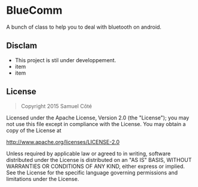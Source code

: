 # BlueComm
A bunch of class to help you to deal with bluetooth on android.

## Disclam
- This project is stil under developpement. 
- item
- item

## License
> Copyright 2015 Samuel Côté

Licensed under the Apache License, Version 2.0 (the "License");
you may not use this file except in compliance with the License.
You may obtain a copy of the License at

   http://www.apache.org/licenses/LICENSE-2.0

Unless required by applicable law or agreed to in writing, software
distributed under the License is distributed on an "AS IS" BASIS,
WITHOUT WARRANTIES OR CONDITIONS OF ANY KIND, either express or implied.
See the License for the specific language governing permissions and
limitations under the License.





